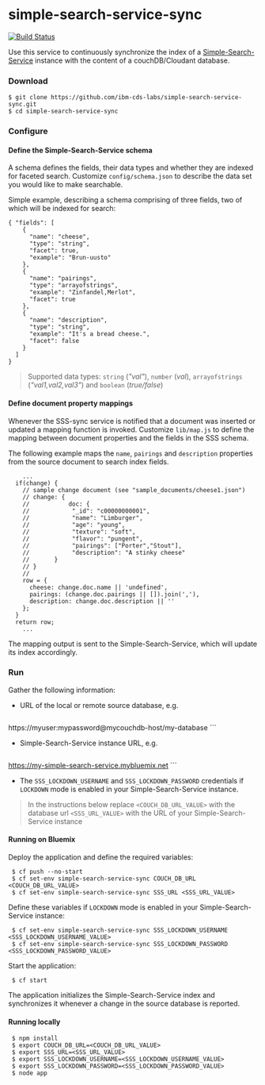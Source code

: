 # simple-search-service-sync

[![Build Status](https://travis-ci.org/ibm-cds-labs/simple-search-service-sync.svg?branch=master)](https://travis-ci.org/ibm-cds-labs/simple-search-service-sync)

Use this service to continuously synchronize the index of a [Simple-Search-Service](https://github.com/ibm-cds-labs/simple-search-service/) instance with the content of a couchDB/Cloudant database.

### Download 

```
$ git clone https://github.com/ibm-cds-labs/simple-search-service-sync.git
$ cd simple-search-service-sync
```

### Configure

#### Define the Simple-Search-Service schema

A schema defines the fields, their data types and whether they are indexed for faceted search. Customize `config/schema.json` to describe the data set you would like to make searchable.

Simple example, describing a schema comprising of three fields, two of which will be indexed for search:

```
{ "fields": [
    {
      "name": "cheese",
      "type": "string",
      "facet": true,
      "example": "Brun-uusto"
    },
    {
      "name": "pairings",
      "type": "arrayofstrings",
      "example": "Zinfandel,Merlot",     
      "facet": true
    },    
    {
      "name": "description",
      "type": "string",
      "example": "It's a bread cheese.",
      "facet": false
    }
  ]
}
```

> Supported data types: `string` (_"val"_), `number` (_val_), `arrayofstrings` (_"val1,val2,val3"_) and `boolean` (_true/false_) 


#### Define document property mappings

Whenever the SSS-sync service is notified that a document was inserted or updated a mapping function is invoked. Customize `lib/map.js` to define the mapping between document properties and the fields in the SSS schema.

The following example maps the `name`, `pairings` and `description` properties from the source document to search index fields. 

```
	...
  if(change) {
    // sample change document (see "sample_documents/cheese1.json")
    // change: {
    //           doc: {
    //            "_id": "c00000000001",
    //            "name": "Limburger",
    //            "age": "young",
    //            "texture": "soft",
    //            "flavor": "pungent",
    //            "pairings": ["Porter","Stout"],
    //            "description": "A stinky cheese"
    //       }
    // }
    //      
    row = {
      cheese: change.doc.name || 'undefined',
      pairings: (change.doc.pairings || []).join(','),
      description: change.doc.description || ''
    };
  }
  return row;
	...
```

The mapping output is sent to the Simple-Search-Service, which will update its index accordingly.

### Run

Gather the following information:

* URL of the local or remote source database, e.g.
	```
 https://myuser:mypassword@mycouchdb-host/my-database
	```
* Simple-Search-Service instance URL, e.g. 
	```
 https://my-simple-search-service.mybluemix.net
 	```

* The `SSS_LOCKDOWN_USERNAME` and `SSS_LOCKDOWN_PASSWORD` credentials if `LOCKDOWN` mode is enabled in your Simple-Search-Service instance.

> In the instructions below replace `<COUCH_DB_URL_VALUE>` with the database url `<SSS_URL_VALUE>` with the URL of your Simple-Search-Service instance 


#### Running on Bluemix

Deploy the application and define the required variables:

```
 $ cf push --no-start
 $ cf set-env simple-search-service-sync COUCH_DB_URL <COUCH_DB_URL_VALUE>
 $ cf set-env simple-search-service-sync SSS_URL <SSS_URL_VALUE>
```

Define these variables if `LOCKDOWN` mode is enabled in your Simple-Search-Service instance:
```
 $ cf set-env simple-search-service-sync SSS_LOCKDOWN_USERNAME <SSS_LOCKDOWN_USERNAME_VALUE>
 $ cf set-env simple-search-service-sync SSS_LOCKDOWN_PASSWORD <SSS_LOCKDOWN_PASSWORD_VALUE>
```

Start the application:

```
 $ cf start
```

The application initializes the Simple-Search-Service index and synchronizes it whenever a change in the source database is reported. 

#### Running locally

```
 $ npm install
 $ export COUCH_DB_URL=<COUCH_DB_URL_VALUE>
 $ export SSS_URL=<SSS_URL_VALUE>
 $ export SSS_LOCKDOWN_USERNAME=<SSS_LOCKDOWN_USERNAME_VALUE>
 $ export SSS_LOCKDOWN_PASSWORD=<SSS_LOCKDOWN_PASSWORD_VALUE>
 $ node app
```
